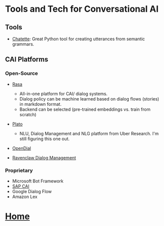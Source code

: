 # Tools and Tech for Conversational AI

## Tools

- [Chatette](https://pypi.org/project/chatette/): Great Python tool for creating utterances from semantic grammars.

## CAI Platforms

### Open-Source

- [Rasa](rasa.com)

  - All-in-one platform for CAI/ dialog systems. 
  - Dialog policy can be machine learned based on dialog flows (stories) in markdown format.
  - Backend can be selected (pre-trained embeddings vs. train from scratch)

- [Plato](https://github.com/uber-research/plato-research-dialogue-system)

  - NLU, Dialog Management and NLG platform from Uber Research. I'm still figuring this one out.

- [OpenDial](http://www.opendial-toolkit.net/)
- [Ravenclaw Dialog Management](https://www.cs.cmu.edu/~dbohus/ravenclaw-olympus/research.html)

### Proprietary

- Microsoft Bot Framework
- [SAP CAI](cai.tools.sap)
- Google Dialog Flow
- Amazon Lex

# [Home](brianingermany.github.io)



